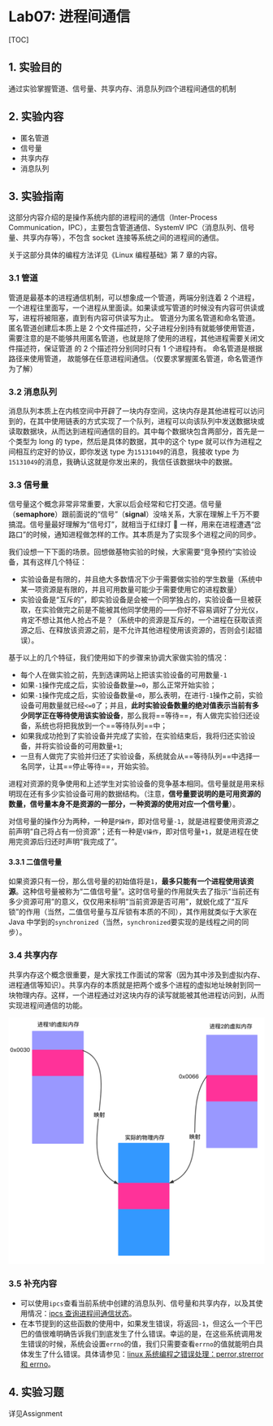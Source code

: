 # Lab07: 进程间通信

[TOC]

## 1. 实验目的

通过实验掌握管道、信号量、共享内存、消息队列四个进程间通信的机制

## 2. 实验内容

- 匿名管道
- 信号量
- 共享内存
- 消息队列

## 3. 实验指南

这部分内容介绍的是操作系统内部的进程间的通信（Inter-Process Communication，IPC），主要包含管道通信、SystemV IPC（消息队列、信号量、共享内存等），不包含 socket 连接等系统之间的进程间的通信。

关于这部分具体的编程方法详见《Linux 编程基础》第 7 章的内容。

### 3.1 管道

管道是最基本的进程通信机制，可以想象成一个管道，两端分别连着 2 个进程，一个进程往里面写，一个进程从里面读。如果读或写管道的时候没有内容可供读或写，进程将被阻塞，直到有内容可供读写为止。
管道分为匿名管道和命名管道。 匿名管道创建后本质上是 2 个文件描述符，父子进程分别持有就能够使用管道，需要注意的是不能够共用匿名管道，也就是除了使用的进程，其他进程需要关闭文件描述符，保证管道 的 2 个描述符分别同时只有 1 个进程持有。
命名管道是根据路径来使用管道， 故能够在任意进程间通信。（仅要求掌握匿名管道，命名管道作为了解）

### 3.2 消息队列

消息队列本质上在内核空间中开辟了一块内存空间，这块内存是其他进程可以访问到的，在其中使用链表的方式实现了一个队列，进程可以向该队列中发送数据块或读取数据块，从而达到进程间通信的目的。其中每个数据块包含两部分，首先是一个类型为 long 的 type，然后是具体的数据，其中的这个 type 就可以作为进程之间相互约定好的协议，即你发送 type 为`15131049`的消息，我接收 type 为`15131049`的消息，我确认这就是你发出来的，我信任该数据块中的数据。

### 3.3 信号量

信号量这个概念非常非常重要，大家以后会经常和它打交道。信号量（**semaphore**）跟前面说的“信号”（**signal**）没啥关系，大家在理解上千万不要搞混。信号量最好理解为“信号灯”，就相当于红绿灯 🚦 一样，用来在进程遭遇“岔路口”的时候，通知进程做怎样的工作。其本质是为了实现多个进程之间的同步。

我们设想一下下面的场景。回想做基物实验的时候，大家需要“竞争预约”实验设备，其有这样几个特征：

- 实验设备是有限的，并且绝大多数情况下少于需要做实验的学生数量（系统中某一项资源是有限的，并且可用数量可能少于需要使用它的进程数量）
- 实验设备是“互斥的”，即实验设备是会被一个同学独占的，实验设备一旦被获取，在实验做完之前是不能被其他同学使用的——你好不容易调好了分光仪，肯定不想让其他人抢占不是？（系统中的资源是互斥的，一个进程在获取该资源之后、在释放该资源之前，是不允许其他进程使用该资源的，否则会引起错误）。

基于以上的几个特征，我们使用如下的步骤来协调大家做实验的情况：

- 每个人在做实验之前，先到选课网站上把该实验设备的可用数量`-1`
- 如果`-1`操作完成之后，实验设备数量`>=0`，那么正常开始实验；
- 如果`-1`操作完成之后，实验设备数量`<0`，那么表明，在进行`-1`操作之前，实验设备可用数量就已经`<=0`了；并且，**此时实验设备数量的绝对值表示当前有多少同学正在等待使用该实验设备**，那么我将==等待==，有人做完实验归还设备，系统也将把我放到一个==等待队列==中；
- 如果我成功抢到了实验设备并完成了实验，在实验结束后，我将归还实验设备，并将实验设备的可用数量`+1`;
- 一旦有人做完了实验并归还了实验设备，系统就会从==等待队列==中选择一名同学，让其==停止等待==，开始实验。

进程对资源的竞争使用和上述学生对实验设备的竞争基本相同。信号量就是用来标明现在还有多少实验设备可用的数据结构。（注意，**信号量要说明的是可用资源的数量，信号量本身不是资源的一部分，一种资源的使用对应一个信号量**）。

对信号量的操作分为两种，一种是`P操作`，即对信号量`-1`，就是进程要使用资源之前声明“自己将占有一份资源”；还有一种是`V操作`，即对信号量`+1`，就是进程在使用完资源后归还时声明“我完成了”。

#### 3.3.1 二值信号量

如果资源只有一份，那么信号量的初始值将是`1`，**最多只能有一个进程使用该资源**。这种信号量被称为“二值信号量”。这时信号量的作用就失去了指示“当前还有多少资源可用”的意义，仅仅用来标明“当前资源是否可用”，就蜕化成了“互斥锁”的作用（当然，二值信号量与互斥锁有本质的不同），其作用就类似于大家在 Java 中学到的`synchronized`（当然，`synchronized`要实现的是线程之间的同步）。

### 3.4 共享内存

共享内存这个概念很重要，是大家找工作面试的常客（因为其中涉及到虚拟内存、进程通信等知识）。共享内存的本质就是把两个或多个进程的虚拟地址映射到同一块物理内存。这样，一个进程通过对这块内存的读写就能被其他进程访问到，从而实现进程间通信的功能。

<img src="img/shm.png" alt="image-20200513200240929" style="zoom: 50%;" />

### 3.5 补充内容

- 可以使用`ipcs`查看当前系统中创建的消息队列、信号量和共享内存，以及其使用情况：[ipcs 查询进程间通信状态](https://linuxtools-rst.readthedocs.io/zh_CN/latest/tool/ipcs.html)。
- 在本节提到的这些函数的使用中，如果发生错误，将返回`-1`，但这么一个干巴巴的值很难明确告诉我们到底发生了什么错误。幸运的是，在这些系统调用发生错误的时候，系统会设置`errno`的值，我们只需要查看`errno`的值就能明白具体发生了什么错误。具体请参见：[linux 系统编程之错误处理：perror,strerror 和 errno](https://www.cnblogs.com/mickole/p/3181097.html)。

## 4. 实验习题

详见Assignment

